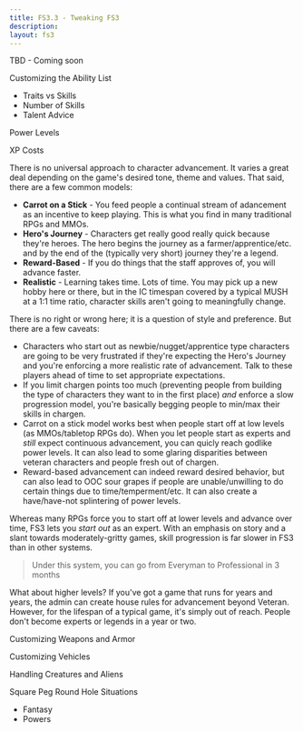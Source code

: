 ```yaml
---
title: FS3.3 - Tweaking FS3
description:
layout: fs3
---
```


TBD - Coming soon

Customizing the Ability List
- Traits vs Skills
- Number of Skills
- Talent Advice

Power Levels

XP Costs

There is no universal approach to character advancement.  It varies a great deal depending on the game's desired tone, theme and values.  That said, there are a few common models:

* **Carrot on a Stick** - You feed people a continual stream of adancement as an incentive to keep playing.   This is what you find in many traditional RPGs and MMOs.
* **Hero's Journey** - Characters get really good really quick because they're heroes.  The hero begins the journey as a farmer/apprentice/etc. and by the end of the (typically very short) journey they're a legend.
* **Reward-Based** - If you do things that the staff approves of, you will advance faster.
* **Realistic** - Learning takes time.  Lots of time.  You may pick up a new hobby here or there, but in the IC timespan covered by a typical MUSH at a 1:1 time ratio, character skills aren't going to meaningfully change.

There is no right or wrong here; it is a question of style and preference.  But there are a few caveats:

* Characters who start out as newbie/nugget/apprentice type characters are going to be very frustrated if they're expecting the Hero's Journey and you're enforcing a more realistic rate of advancement.  Talk to these players ahead of time to set appropriate expectations.
* If you limit chargen points too much (preventing people from building the type of characters they want to in the first place) *and* enforce a slow progression model, you're basically begging people to min/max their skills in chargen.
* Carrot on a stick model works best when people start off at low levels (as MMOs/tabletop RPGs do).  When you let people start as experts and *still* expect continuous advancement, you can quicly reach godlike power levels.  It can also lead to some glaring disparities between veteran characters and people fresh out of chargen.
* Reward-based advancement can indeed reward desired behavior, but can also lead to OOC sour grapes if people are unable/unwilling to do certain things due to time/temperment/etc.  It can also create a have/have-not splintering of power levels.


Whereas many RPGs force you to start off at lower levels and advance over time, FS3 lets you *start out* as an expert.  With an emphasis on story and a slant towards moderately-gritty games, skill progression is far slower in FS3 than in other systems. 


> Under this system, you can go from Everyman to Professional in 3 months


What about higher levels?  If you've got a game that runs for years and years, the admin can create house rules for advancement beyond Veteran.  However, for the lifespan of a typical game, it's simply out of reach.  People don't become experts or legends in a year or two.





Customizing Weapons and Armor

Customizing Vehicles

Handling Creatures and Aliens

Square Peg Round Hole Situations
- Fantasy
- Powers
